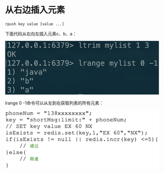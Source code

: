 # 从右边插入元素

```text
rpush key value [value ...]
```

下面代码从右向左插入元素c、b、a：

![](../../.gitbook/assets/image%20%2879%29.png)

lrange 0 -1命令可以从左到右获取列表的所有元素：

![](../../.gitbook/assets/image%20%2864%29.png)


